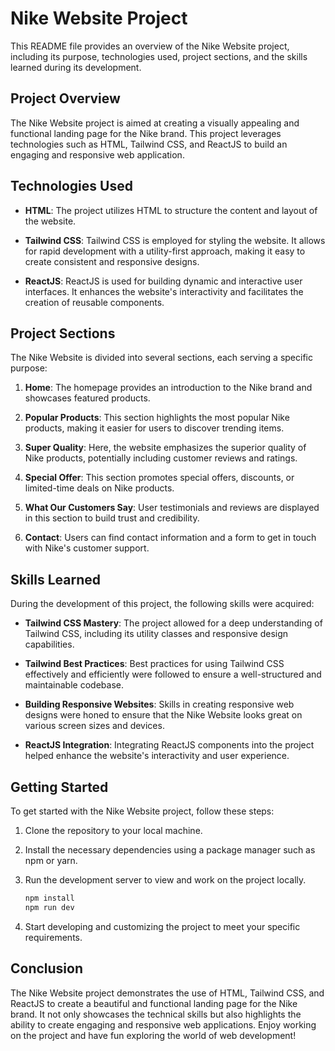 # Nike Website Project

This README file provides an overview of the Nike Website project, including its purpose, technologies used, project sections, and the skills learned during its development.

## Project Overview

The Nike Website project is aimed at creating a visually appealing and functional landing page for the Nike brand. This project leverages technologies such as HTML, Tailwind CSS, and ReactJS to build an engaging and responsive web application.

## Technologies Used

- **HTML**: The project utilizes HTML to structure the content and layout of the website.

- **Tailwind CSS**: Tailwind CSS is employed for styling the website. It allows for rapid development with a utility-first approach, making it easy to create consistent and responsive designs.

- **ReactJS**: ReactJS is used for building dynamic and interactive user interfaces. It enhances the website's interactivity and facilitates the creation of reusable components.

## Project Sections

The Nike Website is divided into several sections, each serving a specific purpose:

1. **Home**: The homepage provides an introduction to the Nike brand and showcases featured products.

2. **Popular Products**: This section highlights the most popular Nike products, making it easier for users to discover trending items.

3. **Super Quality**: Here, the website emphasizes the superior quality of Nike products, potentially including customer reviews and ratings.

4. **Special Offer**: This section promotes special offers, discounts, or limited-time deals on Nike products.

5. **What Our Customers Say**: User testimonials and reviews are displayed in this section to build trust and credibility.

6. **Contact**: Users can find contact information and a form to get in touch with Nike's customer support.

## Skills Learned

During the development of this project, the following skills were acquired:

- **Tailwind CSS Mastery**: The project allowed for a deep understanding of Tailwind CSS, including its utility classes and responsive design capabilities.

- **Tailwind Best Practices**: Best practices for using Tailwind CSS effectively and efficiently were followed to ensure a well-structured and maintainable codebase.

- **Building Responsive Websites**: Skills in creating responsive web designs were honed to ensure that the Nike Website looks great on various screen sizes and devices.

- **ReactJS Integration**: Integrating ReactJS components into the project helped enhance the website's interactivity and user experience.

## Getting Started

To get started with the Nike Website project, follow these steps:

1. Clone the repository to your local machine.

2. Install the necessary dependencies using a package manager such as npm or yarn.

3. Run the development server to view and work on the project locally.

   ```bash
   npm install
   npm run dev 
   ```
4. Start developing and customizing the project to meet your specific requirements.

## Conclusion

The Nike Website project demonstrates the use of HTML, Tailwind CSS, and ReactJS to create a beautiful and functional landing page for the Nike brand. It not only showcases the technical skills but also highlights the ability to create engaging and responsive web applications. Enjoy working on the project and have fun exploring the world of web development!


